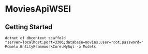 # MoviesApiWSEI

## Getting Started

`dotnet ef dbcontext scaffold "server=localhost;port=3306;database=movies;user=root;password=" Pomelo.EntityFrameworkCore.MySql -o Models`
